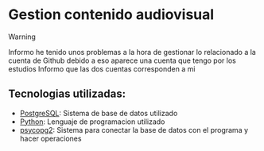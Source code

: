 # Gestion contenido audiovisual

>[!WARNING]
>Informo he tenido unos problemas a la hora de gestionar lo relacionado a la cuenta de Github
>debido a eso aparece una cuenta que tengo por los estudios
>Informo que las dos cuentas corresponden a mi

## Tecnologias utilizadas:
- [PostgreSQL](https://www.postgresql.org/): Sistema de base de datos utilizado
- [Python](https://www.python.org/): Lenguaje de programacion utilizado
- [psycopg2](https://pypi.org/project/psycopg2/): Sistema para conectar la base de datos con el programa y hacer operaciones